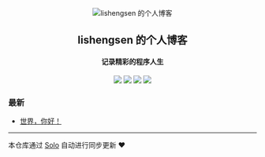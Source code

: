 <p align="center"><img alt="lishengsen 的个人博客" src="https://static.b3log.org/images/brand/solo-32.png"></p><h2 align="center">
lishengsen 的个人博客
</h2>

<h4 align="center">记录精彩的程序人生</h4>
<p align="center"><a title="lishengsen 的个人博客" target="_blank" href="https://github.com/lishengsen/solo-blog"><img src="https://img.shields.io/github/last-commit/lishengsen/solo-blog.svg?style=flat-square&color=FF9900"></a>
<a title="GitHub repo size in bytes" target="_blank" href="https://github.com/lishengsen/solo-blog"><img src="https://img.shields.io/github/repo-size/lishengsen/solo-blog.svg?style=flat-square"></a>
<a title="Solo Version" target="_blank" href="https://github.com/b3log/solo/releases"><img src="https://img.shields.io/badge/solo-3.6.4-f1e05a.svg?style=flat-square&color=blueviolet"></a>
<a title="Hits" target="_blank" href="https://github.com/b3log/hits"><img src="https://hits.b3log.org/lishengsen/solo-blog.svg"></a></p>

### 最新

* [世界，你好！](http://www.refinement.site/hello-solo)



---

本仓库通过 [Solo](https://github.com/b3log/solo) 自动进行同步更新 ❤️ 